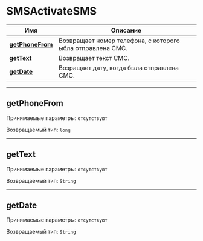 # SMSActivateSMS

Имя | Описание
---- | ----
[**getPhoneFrom**](SMSActivateSMS.md#getPhoneFrom) | Возвращает номер телефона, с которого ыбла отправлена СМС.
[**getText**](SMSActivateSMS.md#getText) | Возвращает текст СМС.
[**getDate**](SMSActivateSMS.md#getDate) | Возращает дату, когда была отправлена СМС.

<hr/>

<a name="getPhoneFrom"></a>
## **getPhoneFrom**

Принимаемые параметры:
`отсутствуют`

Возвращаемый тип:
`long`

<hr/>

<a name="getText"></a>
## **getText**

Принимаемые параметры:
`отсутствуют`

Возвращаемый тип:
`String`

<hr/>

<a name="getDate"></a>
## **getDate**

Принимаемые параметры:
`отсутствуют`

Возвращаемый тип:
`String`
